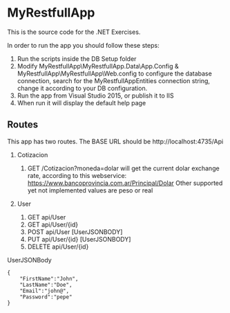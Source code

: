 # MyRestfullApp

This is the source code for the .NET Exercises.

In order to run the app you should follow these steps:

1.	Run the scripts inside the DB Setup folder
2.	Modify MyRestfullApp\MyRestfullApp.Data\App.Config & MyRestfullApp\MyRestfullApp\Web.config to configure the database connection, search for the MyRestfullAppEntities connection string, change it according to your DB configuration.
3.	Run the app from Visual Studio 2015, or publish it to IIS
4.	When run it will display the default help page

## Routes

This app has two routes. The BASE URL should be http://localhost:4735/Api

1.	Cotizacion
	1.	GET /Cotizacion?moneda=dolar will get the current dolar exchange rate, according to this webservice: https://www.bancoprovincia.com.ar/Principal/Dolar
		Other supported yet not implemented values are peso or real

2.  User
	1.	GET api/User 
	2.	GET api/User/{id}
	3.	POST api/User [UserJSONBODY]
	4.	PUT api/User/{id} [UserJSONBODY]
	5.	DELETE api/User/{id}

UserJSONBody
```
{
	"FirstName":"John",
	"LastName":"Doe",
	"Email":"john@",
	"Password":"pepe"
}
```
